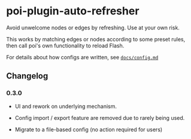 # poi-plugin-auto-refresher

Avoid unwelcome nodes or edges by refreshing. Use at your own risk.

This works by matching edges or nodes according to some preset rules,
then call poi's own functionality to reload Flash.

For details about how configs are written, see [`docs/config.md`](docs/config.md)

## Changelog

### 0.3.0

- UI and rework on underlying mechanism.

- Config import / export feature are removed due to rarely being used.

- Migrate to a file-based config (no action required for users)
